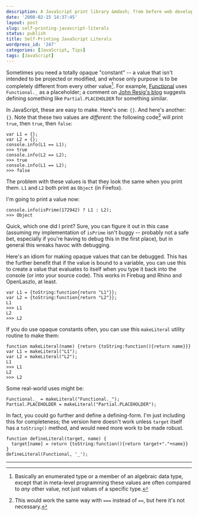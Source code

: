 ```yaml
---
description: A JavaScript print library &mdash; from before web developer consoles
date: '2008-02-15 14:37:45'
layout: post
slug: self-printing-javascript-literals
status: publish
title: Self-Printing JavaScript Literals
wordpress_id: '247'
categories: [JavaScript, Tips]
tags: [JavaScript]
---
```


Sometimes you need a totally opaque "constant" -- a value that isn't intended to be projected or modified, and whose only purpose is to be completely different from every other value[^1].  For example, [Functional](/sources/javascript/functional/) uses `Functional._` as a placeholder; a comment on [John Resig's blog](http://ejohn.org/blog/partial-functions-in-javascript/) suggests defining something like `Partial.PLACEHOLDER` for something similar.

<!-- more -->

In JavaScript, these are easy to make.  Here's one: `{}`.  And here's another: `{}`.  Note that these two values are _different_: the following code[^2] will print `true`, then `true`, then `false`:

    var L1 = {};
    var L2 = {};
    console.info(L1 == L1);
    >>> true
    console.info(L2 == L2);
    >>> true
    console.info(L1 == L2);
    >>> false

The problem with these values is that they look the same when you print them.  `L1` and `L2` both print as `Object` (in Firefox).

I'm going to print a value now:

    console.info(isPrime(172942) ? L1 : L2);
    >>> Object

Quick, which one did I print?  Sure, you can figure it out in this case (assuming my implementation of `isPrime` isn't buggy -- probably not a safe bet, especially if you're having to debug this in the first place), but in general this wreaks havoc with debugging.

Here's an idiom for making opaque values that can be debugged.  This has the further benefit that if the value is bound to a variable, you can use this to create a value that evaluates to itself when you type it back into the console (or into your source code). This works in Firebug and Rhino and OpenLaszlo, at least.

    var L1 = {toString:function{return "L1"}};
    var L2 = {toString:function{return "L2"}};
    L1
    >>> L1
    L2
    >>> L2

If you do use opaque constants often, you can use this `makeLiteral` utility routine to make them:

    function makeLiteral(name) {return {toString:function(){return name}}}
    var L1 = makeLiteral("L1");
    var L2 = makeLiteral("L2");
    L1
    >>> L1
    L2
    >>> L2

Some real-world uses might be:

    Functional._ = makeLiteral("Functional._");
    Partial.PLACEHOLDER = makeLiteral("Partial.PLACEHOLDER");

In fact, you could go further and define a defining-form.  I'm just including this for completeness; the version here doesn't work unless `target` itself has a `toString()` method, and would need more work to be made robust.

    function defineLiteral(target, name) {
      target[name] = return {toString:function(){return target+"."+name}}
    }
    defineLiteral(Functional, '_');

---

[^1]: Basically an enumerated type or a member of an algebraic data type, except that in meta-level programming these values are often compared to _any_ other value, not just values of a specific type.

[^2]: This would work the same way with `===` instead of `==`, but here it's not necessary.

